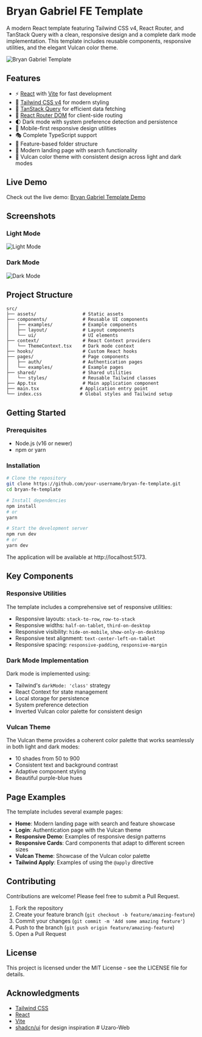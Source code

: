 # Bryan Gabriel FE Template

A modern React template featuring Tailwind CSS v4, React Router, and TanStack Query with a clean, responsive design and a complete dark mode implementation. This template includes reusable components, responsive utilities, and the elegant Vulcan color theme.

![Bryan Gabriel Template](https://your-screenshot-url.com/screenshot.png)

## Features

- ⚡️ [React](https://react.dev/) with [Vite](https://vitejs.dev/) for fast development
- 🎨 [Tailwind CSS v4](https://tailwindcss.com/) for modern styling
- 🔄 [TanStack Query](https://tanstack.com/query) for efficient data fetching
- 🧭 [React Router DOM](https://reactrouter.com/) for client-side routing
- 🌓 Dark mode with system preference detection and persistence
- 📱 Mobile-first responsive design utilities
- 🎭 Complete TypeScript support
- 🎯 Feature-based folder structure
- 🎠 Modern landing page with search functionality
- 🎨 Vulcan color theme with consistent design across light and dark modes

## Live Demo

Check out the live demo: [Bryan Gabriel Template Demo](https://your-demo-url.com)

## Screenshots

### Light Mode
![Light Mode](https://your-screenshot-url.com/light-mode.png)

### Dark Mode
![Dark Mode](https://your-screenshot-url.com/dark-mode.png)

## Project Structure

```
src/
├── assets/                 # Static assets
├── components/             # Reusable UI components
│   ├── examples/           # Example components
│   ├── layout/             # Layout components
│   └── ui/                 # UI elements
├── context/                # React Context providers
│   └── ThemeContext.tsx    # Dark mode context
├── hooks/                  # Custom React hooks
├── pages/                  # Page components
│   ├── auth/               # Authentication pages
│   └── examples/           # Example pages
├── shared/                 # Shared utilities
│   └── styles/             # Reusable Tailwind classes
├── App.tsx                 # Main application component
├── main.tsx               # Application entry point
└── index.css              # Global styles and Tailwind setup
```

## Getting Started

### Prerequisites

- Node.js (v16 or newer)
- npm or yarn

### Installation

```bash
# Clone the repository
git clone https://github.com/your-username/bryan-fe-template.git
cd bryan-fe-template

# Install dependencies
npm install
# or
yarn

# Start the development server
npm run dev
# or
yarn dev
```

The application will be available at http://localhost:5173.

## Key Components

### Responsive Utilities

The template includes a comprehensive set of responsive utilities:

- Responsive layouts: `stack-to-row`, `row-to-stack`
- Responsive widths: `half-on-tablet`, `third-on-desktop`
- Responsive visibility: `hide-on-mobile`, `show-only-on-desktop`
- Responsive text alignment: `text-center-left-on-tablet`
- Responsive spacing: `responsive-padding`, `responsive-margin`

### Dark Mode Implementation

Dark mode is implemented using:
- Tailwind's `darkMode: 'class'` strategy
- React Context for state management
- Local storage for persistence
- System preference detection
- Inverted Vulcan color palette for consistent design

### Vulcan Theme

The Vulcan theme provides a coherent color palette that works seamlessly in both light and dark modes:

- 10 shades from 50 to 900
- Consistent text and background contrast
- Adaptive component styling
- Beautiful purple-blue hues

## Page Examples

The template includes several example pages:

- **Home**: Modern landing page with search and feature showcase
- **Login**: Authentication page with the Vulcan theme
- **Responsive Demo**: Examples of responsive design patterns
- **Responsive Cards**: Card components that adapt to different screen sizes
- **Vulcan Theme**: Showcase of the Vulcan color palette
- **Tailwind Apply**: Examples of using the `@apply` directive

## Contributing

Contributions are welcome! Please feel free to submit a Pull Request.

1. Fork the repository
2. Create your feature branch (`git checkout -b feature/amazing-feature`)
3. Commit your changes (`git commit -m 'Add some amazing feature'`)
4. Push to the branch (`git push origin feature/amazing-feature`)
5. Open a Pull Request

## License

This project is licensed under the MIT License - see the LICENSE file for details.

## Acknowledgments

- [Tailwind CSS](https://tailwindcss.com/)
- [React](https://reactjs.org/)
- [Vite](https://vitejs.dev/)
- [shadcn/ui](https://ui.shadcn.com/) for design inspiration
#   U z a r o - W e b  
 